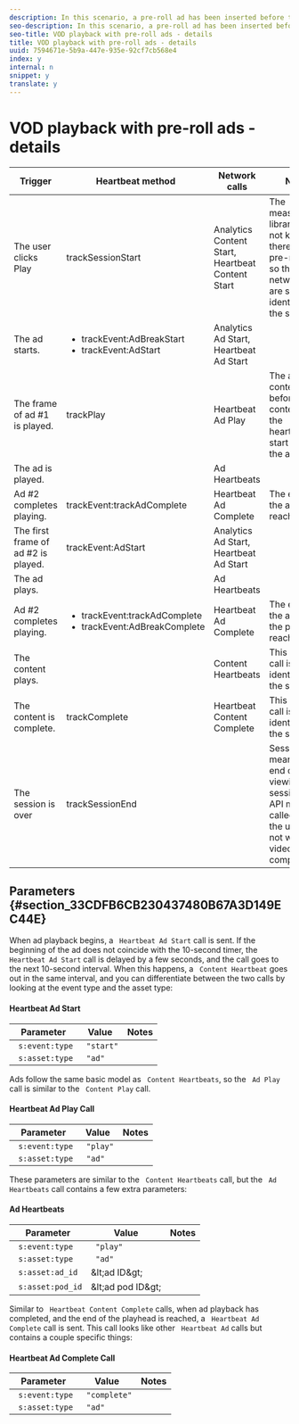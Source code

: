 ```yaml
---
description: In this scenario, a pre-roll ad has been inserted before the main content.
seo-description: In this scenario, a pre-roll ad has been inserted before the main content.
seo-title: VOD playback with pre-roll ads - details
title: VOD playback with pre-roll ads - details
uuid: 7594671e-5b9a-447e-935e-92cf7cb568e4
index: y
internal: n
snippet: y
translate: y
---
```


# VOD playback with pre-roll ads - details


[](../../../c_vhl_stand-implement/c_vhl_scenarios-top/r_vhl_scenarios_no-interup-comm-details-top/r_vhl_scenarios_mc-vod-40-no-interup-top.md)
<table id="table_B43EB1CB26724B47908BF6F477ECF6DC"> 
 <thead> 
  <tr> 
   <th colname="col1" class="entry"> Trigger </th> 
   <th colname="col2" class="entry"> Heartbeat method </th> 
   <th colname="col3" class="entry"> Network calls </th> 
   <th colname="col4" class="entry"> Notes </th> 
  </tr> 
 </thead>
 <tbody> 
  <tr> 
   <td colname="col1"> The user clicks <span class="uicontrol"> Play </span> </td> 
   <td colname="col2"> <span class="codeph"> trackSessionStart </span> </td> 
   <td colname="col3"> Analytics Content Start, Heartbeat Content Start </td> 
   <td colname="col4"> The measurement library does not know that there is a pre-roll ad, so these network calls are still identical to the <a href="../../../c_vhl_stand-implement/c_vhl_scenarios-top/r_vhl_scenarios_no-interup-comm-details-top/r_vhl_scenarios_mc-vod-40-no-interup-top.md#concept_DCD05D528AE642C686C07819C6C18316" format="dita" scope="local"></a> scenario. </td> 
  </tr> 
  <tr> 
   <td colname="col1"> The ad starts. </td> 
   <td colname="col2"> 
    <ul id="ul_04C4C84E175A46B7AB915D35CDF9833A"> 
     <li id="li_7C667476B5FF468AA038EB0FA26E9690"> <span class="codeph"> trackEvent:AdBreakStart </span> </li> 
     <li id="li_6FCCC06135034BA7BC040CD016AF4A90"> <span class="codeph"> trackEvent:AdStart </span> </li> 
    </ul> </td> 
   <td colname="col3"> Analytics Ad Start, Heartbeat Ad Start </td> 
   <td colname="col4"> </td> 
  </tr> 
  <tr> 
   <td colname="col1"> The frame of ad #1 is played. </td> 
   <td colname="col2"> <span class="codeph"> trackPlay </span> </td> 
   <td colname="col3"> Heartbeat Ad Play </td> 
   <td colname="col4"> The ad content plays before main content, and the heartbeats start when the ad starts. </td> 
  </tr> 
  <tr> 
   <td colname="col1"> The ad is played. </td> 
   <td colname="col2"> </td> 
   <td colname="col3"> Ad Heartbeats </td> 
   <td colname="col4"> </td> 
  </tr> 
  <tr> 
   <td colname="col1"> Ad #2 completes playing. </td> 
   <td colname="col2"> <span class="codeph"> trackEvent:trackAdComplete </span> </td> 
   <td colname="col3"> Heartbeat Ad Complete </td> 
   <td colname="col4"> The end of the ad is reached. </td> 
  </tr> 
  <tr> 
   <td colname="col1"> The first frame of ad #2 is played. </td> 
   <td colname="col2"> <span class="codeph"> trackEvent:AdStart </span> </td> 
   <td colname="col3"> Analytics Ad Start, Heartbeat Ad Start </td> 
   <td colname="col4"> </td> 
  </tr> 
  <tr> 
   <td colname="col1"> The ad plays. </td> 
   <td colname="col2"> </td> 
   <td colname="col3"> Ad Heartbeats </td> 
   <td colname="col4"> </td> 
  </tr> 
  <tr> 
   <td colname="col1"> Ad #2 completes playing. </td> 
   <td colname="col2"> 
    <ul id="ul_0C58B23344274EB1BA6AFE10E45CCC4D"> 
     <li id="li_C75E28C07FB843F9A960DD4124EC5FFE"> <span class="codeph"> trackEvent:trackAdComplete </span> </li> 
     <li id="li_BAD11981B7F74EDF9FC0FF7EA838D19C"> <span class="codeph"> trackEvent:AdBreakComplete </span> </li> 
    </ul> </td> 
   <td colname="col3"> Heartbeat Ad Complete </td> 
   <td colname="col4"> The end of the ad and the pod is reached. </td> 
  </tr> 
  <tr> 
   <td colname="col1"> The content plays. </td> 
   <td colname="col2"> </td> 
   <td colname="col3"> Content Heartbeats </td> 
   <td colname="col4"> This network call is identical to the <a href="../../../c_vhl_stand-implement/c_vhl_scenarios-top/r_vhl_scenarios_no-interup-comm-details-top/r_vhl_scenarios_mc-vod-40-no-interup-top.md#concept_DCD05D528AE642C686C07819C6C18316" format="dita" scope="local"></a> scenario. </td> 
  </tr> 
  <tr> 
   <td colname="col1"> The content is complete. </td> 
   <td colname="col2"> <span class="codeph"> trackComplete </span> </td> 
   <td colname="col3"> Heartbeat Content Complete </td> 
   <td colname="col4"> This network call is identical to the <a href="../../../c_vhl_stand-implement/c_vhl_scenarios-top/r_vhl_scenarios_no-interup-comm-details-top/r_vhl_scenarios_mc-vod-40-no-interup-top.md#concept_DCD05D528AE642C686C07819C6C18316" format="dita" scope="local"></a> scenario. </td> 
  </tr> 
  <tr> 
   <td colname="col1"> The session is over </td> 
   <td colname="col2"> trackSessionEnd </td> 
   <td colname="col3"> </td> 
   <td colname="col4"> <span class="codeph"> SessionEnd </span> means the end of a viewing session. This API must be called even if the user does not watch the video to completion. </td> 
  </tr> 
 </tbody> 
</table>


## Parameters {#section_33CDFB6CB230437480B67A3D149EC44E}

When ad playback begins, a ` Heartbeat Ad Start` call is sent. If the beginning of the ad does not coincide with the 10-second timer, the ` Heartbeat Ad Start` call is delayed by a few seconds, and the call goes to the next 10-second interval. When this happens, a ` Content Heartbeat` goes out in the same interval, and you can differentiate between the two calls by looking at the event type and the asset type: 

#### Heartbeat Ad Start
|  Parameter  | Value  | Notes  |
|---|---|---|
|  ` s:event:type`  | ` "start"`  |  |
|  ` s:asset:type`  | ` "ad"`  |  |

Ads follow the same basic model as ` Content Heartbeats`, so the ` Ad Play` call is similar to the ` Content Play` call. 

#### Heartbeat Ad Play Call
|  Parameter  | Value  | Notes  |
|---|---|---|
|  ` s:event:type`  | ` "play"`  |  |
|  ` s:asset:type`  | ` "ad"`  |  |

These parameters are similar to the ` Content Heartbeats` call, but the ` Ad Heartbeats` call contains a few extra parameters: 

#### Ad Heartbeats
|  Parameter  | Value  | Notes  |
|---|---|---|
|  ` s:event:type`  | ` "play"`  |  |
|  ` s:asset:type`  | ` "ad"`  |  |
|  ` s:asset:ad_id`  | &amp;lt;ad ID&amp;gt;  |  |
|  ` s:asset:pod_id`  | &amp;lt;ad pod ID&amp;gt;  |  |

Similar to ` Heartbeat Content Complete` calls, when ad playback has completed, and the end of the playhead is reached, a ` Heartbeat Ad Complete` call is sent. This call looks like other ` Heartbeat Ad` calls but contains a couple specific things:

#### Heartbeat Ad Complete Call
|  Parameter  | Value  | Notes  |
|---|---|---|
|  ` s:event:type`  | ` "complete"`  |  |
|  ` s:asset:type`  | ` "ad"`  |  |

